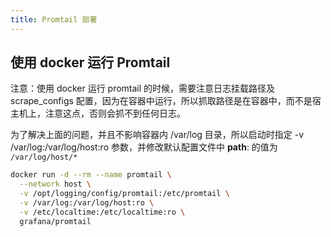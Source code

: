 ```yaml
---
title: Promtail 部署
---
```


## 使用 docker 运行 Promtail

注意：使用 docker 运行 promtail 的时候，需要注意日志挂载路径及 scrape_configs 配置，因为在容器中运行，所以抓取路径是在容器中，而不是宿主机上，注意这点，否则会抓不到任何日志。

为了解决上面的问题，并且不影响容器内 /var/log 目录，所以启动时指定 -v /var/log:/var/log/host:ro 参数，并修改默认配置文件中 **path**: 的值为 `/var/log/host/*`

```bash
docker run -d --rm --name promtail \
  --network host \
  -v /opt/logging/config/promtail:/etc/promtail \
  -v /var/log:/var/log/host:ro \
  -v /etc/localtime:/etc/localtime:ro \
  grafana/promtail
```
